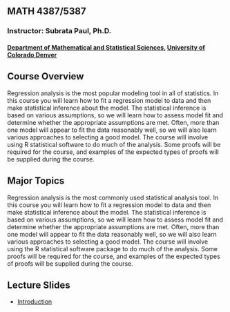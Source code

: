 ## MATH 4387/5387
### Instructor: Subrata Paul, Ph.D.
#### [Department of Mathematical and Statistical Sciences](math.ucdenver.edu), [University of Colorado Denver](www.ucdenver.edu)

## Course Overview

Regression analysis is the most popular modeling tool in all of statistics.  In this course you will learn how to fit a regression model to data and then make statistical inference about the model.  The statistical inference is based on various assumptions, so we will learn how to assess model fit and determine whether the appropriate assumptions are met.  Often, more than one model will appear to fit the data reasonably well, so we will also learn various approaches to selecting a good model.  The course will involve using R statistical software to do much of the analysis.  Some proofs will be required for the course, and examples of the expected types of proofs will be supplied during the course.

## Major Topics

Regression analysis is the most commonly used statistical analysis tool.  In this course you will learn how to fit a regression model to data and then make statistical inference about the model.  The statistical inference is based on various assumptions, so we will learn how to assess model fit and determine whether the appropriate assumptions are met.  Often, more than one model will appear to fit the data reasonably well, so we will also learn various approaches to selecting a good model.  The course will involve using the R statistical software package to do much of the analysis.  Some proofs will be required for the course, and examples of the expected types of proofs will be supplied during the course.

## Lecture Slides

* [Introduction]()
